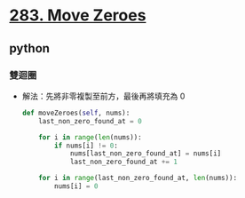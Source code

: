 # [283. Move Zeroes](https://leetcode.com/problems/move-zeroes/description/)
## python
### 雙迴圈
* 解法：先將非零複製至前方，最後再將填充為 0
    ```python
    def moveZeroes(self, nums):
        last_non_zero_found_at = 0

        for i in range(len(nums)):
            if nums[i] != 0:
                nums[last_non_zero_found_at] = nums[i]
                last_non_zero_found_at += 1

        for i in range(last_non_zero_found_at, len(nums)):
            nums[i] = 0
    ```
